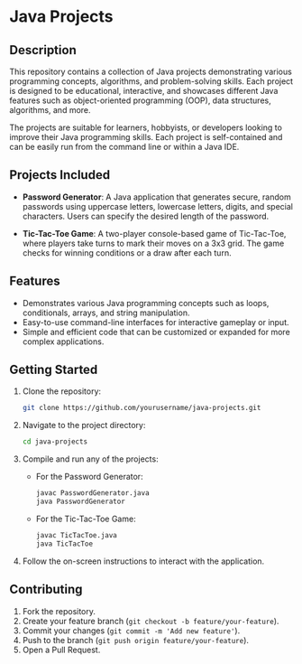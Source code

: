 # Java Projects

## Description

This repository contains a collection of Java projects demonstrating various programming concepts, algorithms, and problem-solving skills. Each project is designed to be educational, interactive, and showcases different Java features such as object-oriented programming (OOP), data structures, algorithms, and more.

The projects are suitable for learners, hobbyists, or developers looking to improve their Java programming skills. Each project is self-contained and can be easily run from the command line or within a Java IDE.

## Projects Included

- **Password Generator**: A Java application that generates secure, random passwords using uppercase letters, lowercase letters, digits, and special characters. Users can specify the desired length of the password.
  
- **Tic-Tac-Toe Game**: A two-player console-based game of Tic-Tac-Toe, where players take turns to mark their moves on a 3x3 grid. The game checks for winning conditions or a draw after each turn.

## Features

- Demonstrates various Java programming concepts such as loops, conditionals, arrays, and string manipulation.
- Easy-to-use command-line interfaces for interactive gameplay or input.
- Simple and efficient code that can be customized or expanded for more complex applications.

## Getting Started

1. Clone the repository:
   ```bash
   git clone https://github.com/yourusername/java-projects.git
   ```

2. Navigate to the project directory:
   ```bash
   cd java-projects
   ```

3. Compile and run any of the projects:
   - For the Password Generator:
     ```bash
     javac PasswordGenerator.java
     java PasswordGenerator
     ```
   - For the Tic-Tac-Toe Game:
     ```bash
     javac TicTacToe.java
     java TicTacToe
     ```

4. Follow the on-screen instructions to interact with the application.

## Contributing

1. Fork the repository.
2. Create your feature branch (`git checkout -b feature/your-feature`).
3. Commit your changes (`git commit -m 'Add new feature'`).
4. Push to the branch (`git push origin feature/your-feature`).
5. Open a Pull Request.

